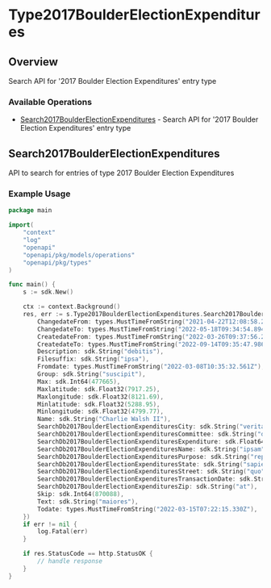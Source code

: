 # Type2017BoulderElectionExpenditures

## Overview

Search API for '2017 Boulder Election Expenditures' entry type

### Available Operations

* [Search2017BoulderElectionExpenditures](#search2017boulderelectionexpenditures) - Search API for '2017 Boulder Election Expenditures' entry type

## Search2017BoulderElectionExpenditures

API to search for entries of type 2017 Boulder Election Expenditures

### Example Usage

```go
package main

import(
	"context"
	"log"
	"openapi"
	"openapi/pkg/models/operations"
	"openapi/pkg/types"
)

func main() {
    s := sdk.New()

    ctx := context.Background()
    res, err := s.Type2017BoulderElectionExpenditures.Search2017BoulderElectionExpenditures(ctx, operations.Search2017BoulderElectionExpendituresRequest{
        ChangedateFrom: types.MustTimeFromString("2021-04-22T12:08:58.275Z"),
        ChangedateTo: types.MustTimeFromString("2022-05-18T09:34:54.894Z"),
        CreatedateFrom: types.MustTimeFromString("2022-03-26T09:37:56.283Z"),
        CreatedateTo: types.MustTimeFromString("2022-09-14T09:35:47.986Z"),
        Description: sdk.String("debitis"),
        Filesuffix: sdk.String("ipsa"),
        Fromdate: types.MustTimeFromString("2022-03-08T10:35:32.561Z"),
        Group: sdk.String("suscipit"),
        Max: sdk.Int64(477665),
        Maxlatitude: sdk.Float32(7917.25),
        Maxlongitude: sdk.Float32(8121.69),
        Minlatitude: sdk.Float32(5288.95),
        Minlongitude: sdk.Float32(4799.77),
        Name: sdk.String("Charlie Walsh II"),
        SearchDb2017BoulderElectionExpendituresCity: sdk.String("veritatis"),
        SearchDb2017BoulderElectionExpendituresCommittee: sdk.String("deserunt"),
        SearchDb2017BoulderElectionExpendituresExpenditure: sdk.Float64(202.18),
        SearchDb2017BoulderElectionExpendituresName: sdk.String("ipsam"),
        SearchDb2017BoulderElectionExpendituresPurpose: sdk.String("repellendus"),
        SearchDb2017BoulderElectionExpendituresState: sdk.String("sapiente"),
        SearchDb2017BoulderElectionExpendituresStreet: sdk.String("quo"),
        SearchDb2017BoulderElectionExpendituresTransactionDate: sdk.String("odit"),
        SearchDb2017BoulderElectionExpendituresZip: sdk.String("at"),
        Skip: sdk.Int64(870088),
        Text: sdk.String("maiores"),
        Todate: types.MustTimeFromString("2022-03-15T07:22:15.330Z"),
    })
    if err != nil {
        log.Fatal(err)
    }

    if res.StatusCode == http.StatusOK {
        // handle response
    }
}
```

